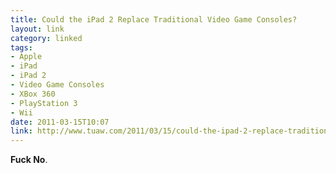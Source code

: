 ```yaml
---
title: Could the iPad 2 Replace Traditional Video Game Consoles?
layout: link
category: linked
tags:
- Apple
- iPad
- iPad 2
- Video Game Consoles
- XBox 360
- PlayStation 3
- Wii
date: 2011-03-15T10:07
link: http://www.tuaw.com/2011/03/15/could-the-ipad-2-replace-traditional-video-game-consoles/
---
```


**Fuck No**.

